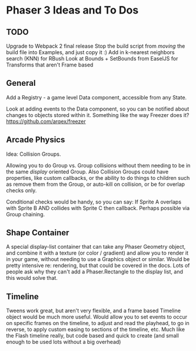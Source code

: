 # Phaser 3 Ideas and To Dos

TODO
----

Upgrade to Webpack 2 final release
Stop the build script from _moving_ the build file into Examples, and just copy it :)
Add in k-nearest neighbors search (KNN) for RBush
Look at Bounds + SetBounds from EaselJS for Transforms that aren't Frame based

General
-------

Add a Registry -  a game level Data component, accessible from any State.

Look at adding events to the Data component, so you can be notified about changes to objects stored within it. Something like the way Freezer does it? https://github.com/arqex/freezer


Arcade Physics
--------------

Idea: Collision Groups.

Allowing you to do Group vs. Group collisions without them needing to be in the same _display_ oriented Group. Also Collision Groups could have properties, like custom callbacks, or the ability to do things to children such as remove them from the Group, or auto-kill on collision, or be for overlap checks only.

Conditional checks would be handy, so you can say: If Sprite A overlaps with Sprite B AND collides with Sprite C then callback. Perhaps possible via Group chaining.


Shape Container
---------------

A special display-list container that can take any Phaser Geometry object, and combine it with a texture (or color / gradient) and allow you to render it in your game, without needing to use a Graphics object or similar. Would be pretty intensive re: rendering, but that could be covered in the docs. Lots of people ask why they can't add a Phaser.Rectangle to the display list, and this would solve that.


Timeline
--------

Tweens work great, but aren't very flexible, and a frame based Timeline object would be much more useful. Would allow you to set events to occur on specific frames on the timeline, to adjust and read the playhead, to go in reverse, to apply custom easing to sections of the timeline, etc. Much like the Flash timeline really, but code based and quick to create (and small enough to be used lots without a big overhead)

